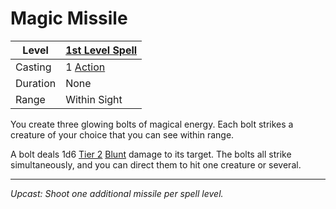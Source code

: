 # Magic Missile

| Level    | [1st Level Spell](1st%20Level%20Spells.md)                            |
| -------- | --------------------------------------------------------------------- |
| Casting  | 1 [Action](../../../../Game%20Procedures/Core%20Procedures/Action.md) |
| Duration | None                                                                  |
| Range    | Within Sight                                                          |

You create three glowing bolts of magical energy. Each bolt strikes a creature of your choice that you can see within range.

A bolt deals 1d6 [Tier 2](../../../../Game%20Procedures/Combat/Damage/Damage%20Tiers/Tier%202.md) [Blunt](../../../../Game%20Procedures/Combat/Damage/Damage%20Types/Blunt.md) damage to its target. The bolts all strike simultaneously, and you can direct them to hit one creature or several.

---
*Upcast: Shoot one additional missile per spell level.*
